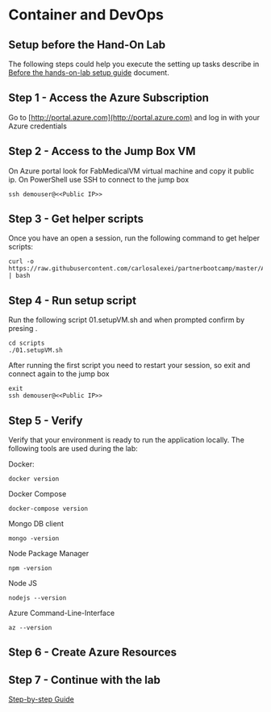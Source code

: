 # Container and DevOps
 
## Setup before the Hand-On Lab 
The following steps could help you execute the setting up tasks describe in [Before the hands-on-lab setup guide](https://cloudworkshop.blob.core.windows.net/containers-devops/Hands-on%20lab/Before%20the%20HOL%20-%20Containers%20and%20DevOps.html) document.


## Step 1 - Access the Azure Subscription
Go to [http://portal.azure.com](http://portal.azure.com) and log in with your Azure credentials

## Step 2 - Access to the Jump Box VM
On Azure portal look for FabMedicalVM virtual machine and copy it public ip. On PowerShell use SSH to connect to the jump box

```
ssh demouser@<<Public IP>>
```

## Step 3 - Get helper scripts 
Once you have an open a session, run the following command to get helper scripts:
```
curl -o https://raw.githubusercontent.com/carlosalexei/partnerbootcamp/master/AppDev/ContainerAndDevOps/scripts/00.getScripts.sh | bash
```

## Step 4 - Run setup script
Run the following script 01.setupVM.sh and when prompted confirm by presing <Enter>.

```
cd scripts
./01.setupVM.sh
```
 
After running the first script you need to restart your session, so exit and connect again to the jump box

```
exit
ssh demouser@<<Public IP>>
```

## Step 5 - Verify
Verify that your environment is ready to run the application locally. The following tools are used during the lab:

Docker:
```
docker version
```

Docker Compose
```
docker-compose version
```

Mongo DB client
```
mongo -version
```

Node Package Manager
```
npm -version
```

Node JS
```
nodejs --version
```

Azure Command-Line-Interface
```
az --version
```

## Step 6 - Create Azure Resources 


## Step 7 - Continue with the lab 

[Step-by-step Guide](https://cloudworkshop.blob.core.windows.net/containers-devops/Hands-on%20lab/HOL%20step-by-step%20-%20Containers%20and%20DevOps%20-%20Developer%20edition.html)